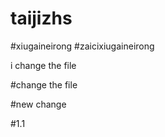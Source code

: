 # taijizhs
#xiugaineirong
#zaicixiugaineirong


i change the file

#change the file


#new change

#1.1
